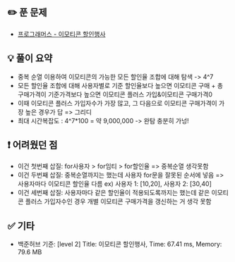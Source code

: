 ## ✏️ 푼 문제
- [프로그래머스 - 이모티콘 할인행사](https://school.programmers.co.kr/learn/courses/30/lessons/150368)

## 💡 풀이 요약
- 중복 순열 이용하여 이모티콘의 가능한 모든 할인율 조합에 대해 탐색 -> 4^7
- 모든 할인율 조합에 대해 사용자별로 기준 할인율보다 높으면 이모티콘 구매 + 총 구매가격이 기준가격보다 높으면 이모티콘 플러스 가입&이모티콘 구매가격0
- 이때 이모티콘 플러스 가입자수가 가장 많고, 그 다음으로 이모티콘 구매가격이 가장 높은 경우가 답 => 그리디
- 최대 시간복잡도 : 4^7*100 = 약 9,000,000 -> 완탐 충분히 가넝!

## ❗ 어려웠던 점
- 이건 첫번째 삽질: for사용자 > for임티 > for할인율 => 중복순열 생각못함
- 이건 두번째 삽질: 중복순열까지는 했는데 사용자 for문을 잘못된 순서에 넣음 => 사용자마다 이모티콘 할인율 다름 ex) 사용자 1: [10,20], 사용자 2: [30,40]
- 이건 세번째 삽질: 사용자마다 같은 할인율이 적용되도록까지는 했는데 같은 이모티콘 플러스 가입자수인 경우 개별 이모티콘 구매가격을 갱신하는 거 생각 못함


## ✅ 기타
- 백준허브 기준: [level 2] Title: 이모티콘 할인행사, Time: 67.41 ms, Memory: 79.6 MB 
